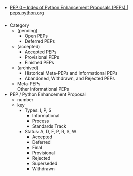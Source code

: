 - [PEP 0 – Index of Python Enhancement Proposals (PEPs) | peps.python.org](https://peps.python.org/pep-0000/)
###
- Category
  - (pending)
    - Open PEPs
    - Deferred PEPs
  - (accepted)
    - Accepted PEPs
    - Provisional PEPs
    - Finished PEPs 
  - (archived)
    - Historical Meta-PEPs and Informational PEPs
    - Abandoned, Withdrawn, and Rejected PEPs
  - Meta-PEPs \
    Other Informational PEPs
- PEP / Python Enhancement Proposal
  - number
  - key
    - Types: I, P, S
      - Informational
      - Process
      - Standards Track 
    - Status: A, D, F, P, R, S, W 
      - Accepted
      - Deferred
      - Final
      - Provisional
      - Rejected
      - Superseded
      - Withdrawn
